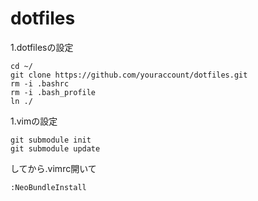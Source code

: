 dotfiles
========

1.dotfilesの設定

```
cd ~/
git clone https://github.com/youraccount/dotfiles.git
rm -i .bashrc
rm -i .bash_profile
ln ./
```

1.vimの設定

```
git submodule init
git submodule update
```
してから.vimrc開いて
```
:NeoBundleInstall
```
